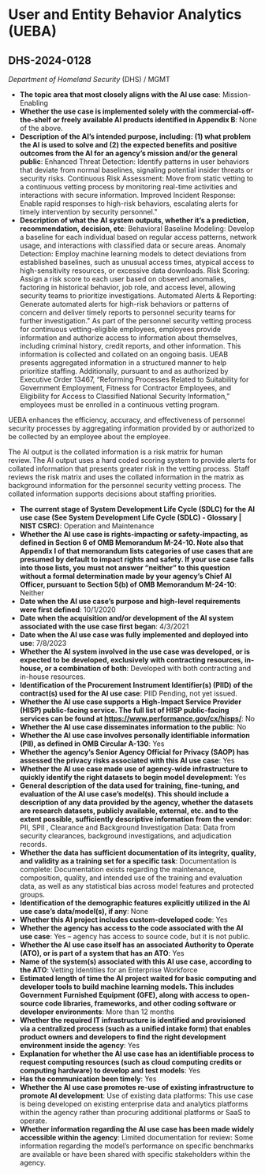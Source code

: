 # User and Entity Behavior Analytics (UEBA)
## DHS-2024-0128
_Department of Homeland Security_ (DHS) / MGMT


+ **The topic area that most closely aligns with the AI use case**: Mission-Enabling
+ **Whether the use case is implemented solely with the commercial-off-the-shelf or freely available AI products identified in Appendix B**: None of the above.
+ **Description of the AI’s intended purpose, including: (1) what problem the AI is used to solve and (2) the expected benefits and positive outcomes from the AI for an agency’s mission and/or the general public**: Enhanced Threat Detection: Identify patterns in user behaviors that deviate from normal baselines, signaling potential insider threats or security risks. Continuous Risk Assessment: Move from static vetting to a continuous vetting process by monitoring real-time activities and interactions with secure information.
Improved Incident Response: Enable rapid responses to high-risk behaviors, escalating alerts for timely intervention by security personnel."
+ **Description of what the AI system outputs, whether it’s a prediction, recommendation, decision, etc**: Behavioral Baseline Modeling: Develop a baseline for each individual based on regular access patterns, network usage, and interactions with classified data or secure areas.
Anomaly Detection: Employ machine learning models to detect deviations from established baselines, such as unusual access times, atypical access to high-sensitivity resources, or excessive data downloads.
Risk Scoring: Assign a risk score to each user based on observed anomalies, factoring in historical behavior, job role, and access level, allowing security teams to prioritize investigations.
Automated Alerts & Reporting: Generate automated alerts for high-risk behaviors or patterns of concern and deliver timely reports to personnel security teams for further investigation."
As part of the personnel security vetting process for continuous vetting-eligible employees, employees provide information and authorize access to information about themselves, including criminal history, credit reports, and other information. This information is collected and collated on an ongoing basis. UEAB presents aggregated information in a structured manner to help prioritize staffing.  Additionally, pursuant to and as authorized by Executive Order 13467, “Reforming Processes Related to Suitability for Government Employment, Fitness for Contractor Employees, and Eligibility for Access to Classified National Security Information,” employees must be enrolled in a continuous vetting program.   

UEBA enhances the efficiency, accuracy, and effectiveness of personnel security processes by aggregating information provided by or authorized to be collected by an employee about the employee.   

The AI output is the collated information is a risk matrix for human review. The AI output uses a hard coded scoring system to provide alerts for collated information that presents greater risk in the vetting process.  Staff reviews the risk matrix and uses the collated information in the matrix as background information for the personnel security vetting process. The collated information supports decisions about staffing priorities. 
+ **The current stage of System Development Life Cycle (SDLC) for the AI use case (See System Development Life Cycle (SDLC) - Glossary | NIST CSRC)**: Operation and Maintenance
+ **Whether the AI use case is rights-impacting or safety-impacting, as defined in Section 6 of OMB Memorandum M-24-10. Note also that Appendix I of that memorandum lists categories of use cases that are presumed by default to impact rights and safety. If your use case falls into those lists, you must not answer “neither” to this question without a formal determination made by your agency’s Chief AI Officer, pursuant to Section 5(b) of OMB Memorandum M-24-10**: Neither
+ **Date when the AI use case’s purpose and high-level requirements were first defined**: 10/1/2020
+ **Date when the acquisition and/or development of the AI system associated with the use case first began**: 4/3/2021
+ **Date when the AI use case was fully implemented and deployed into use**: 7/8/2023
+ **Whether the AI system involved in the use case was developed, or is expected to be developed, exclusively with contracting resources, in-house, or a combination of both**: Developed with both contracting and in-house resources.
+ **Identification of the Procurement Instrument Identifier(s) (PIID) of the contract(s) used for the AI use case**: PIID Pending, not yet issued.
+ **Whether the AI use case supports a High-Impact Service Provider (HISP) public-facing service. The full list of HISP public-facing services can be found at https://www.performance.gov/cx/hisps/**: No
+ **Whether the AI use case disseminates information to the public**: No
+ **Whether the AI use case involves personally identifiable information (PII), as defined in OMB Circular A-130**: Yes
+ **Whether the agency’s Senior Agency Official for Privacy (SAOP) has assessed the privacy risks associated with this AI use case**: Yes
+ **Whether the AI use case made use of agency-wide infrastructure to quickly identify the right datasets to begin model development**: Yes
+ **General description of the data used for training, fine-tuning, and evaluation of the AI use case’s model(s). This should include a description of any data provided by the agency, whether the datasets are research datasets, publicly available, external, etc. and to the extent possible, sufficiently descriptive information from the vendor**: PII, SPII , Clearance and Background Investigation Data: Data from security clearances, background investigations, and adjudication records.
+ **Whether the data has sufficient documentation of its integrity, quality, and validity as a training set for a specific task**: Documentation is complete: Documentation exists regarding the maintenance, composition, quality, and intended use of the training and evaluation data, as well as any statistical bias across model features and protected groups.
+ **Identification of the demographic features explicitly utilized in the AI use case’s data/model(s), if any**: None
+ **Whether this AI project includes custom-developed code**: Yes
+ **Whether the agency has access to the code associated with the AI use case**: Yes – agency has access to source code, but it is not public.
+ **Whether the AI use case itself has an associated Authority to Operate (ATO), or is part of a system that has an ATO**: Yes
+ **Name of the system(s) associated with this AI use case, according to the ATO**: Vetting Identities for an Enterprise Workforce
+ **Estimated length of time the AI project waited for basic computing and developer tools to build machine learning models. This includes Government Furnished Equipment (GFE), along with access to open-source code libraries, frameworks, and other coding software or developer environments**: More than 12 months
+ **Whether the required IT infrastructure is identified and provisioned via a centralized process (such as a unified intake form) that enables product owners and developers to find the right development environment inside the agency**: Yes
+ **Explanation for whether the AI use case has an identifiable process to request computing resources (such as cloud computing credits or computing hardware) to develop and test models**: Yes
+ **Has the communication been timely**: Yes
+ **Whether the AI use case promotes re-use of existing infrastructure to promote AI development**: Use of existing data platforms: This use case is being developed on existing enterprise data and analytics platforms within the agency rather than procuring additional platforms or SaaS to operate.
+ **Whether information regarding the AI use case has been made widely accessible within the agency**: Limited documentation for review: Some information regarding the model’s performance on specific benchmarks are available or have been shared with specific stakeholders within the agency.